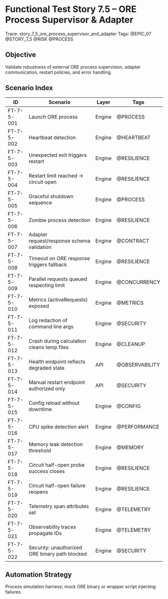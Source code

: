 # Functional Test Story 7.5 – ORE Process Supervisor & Adapter

Trace: story_7_5_ore_process_supervisor_and_adapter
Tags: @EPIC_07 @STORY_7_5 @RISK @PROCESS

## Objective
Validate robustness of external ORE process supervision, adapter communication, restart policies, and error handling.

## Scenario Index
| ID | Scenario | Layer | Tags |
|----|----------|-------|------|
| FT-7-5-001 | Launch ORE process | Engine | @PROCESS |
| FT-7-5-002 | Heartbeat detection | Engine | @HEARTBEAT |
| FT-7-5-003 | Unexpected exit triggers restart | Engine | @RESILIENCE |
| FT-7-5-004 | Restart limit reached -> circuit open | Engine | @RESILIENCE |
| FT-7-5-005 | Graceful shutdown sequence | Engine | @PROCESS |
| FT-7-5-006 | Zombie process detection | Engine | @RESILIENCE |
| FT-7-5-007 | Adapter request/response schema validation | Engine | @CONTRACT |
| FT-7-5-008 | Timeout on ORE response triggers fallback | Engine | @RESILIENCE |
| FT-7-5-009 | Parallel requests queued respecting limit | Engine | @CONCURRENCY |
| FT-7-5-010 | Metrics (activeRequests) exposed | Engine | @METRICS |
| FT-7-5-011 | Log redaction of command line args | Engine | @SECURITY |
| FT-7-5-012 | Crash during calculation cleans temp files | Engine | @CLEANUP |
| FT-7-5-013 | Health endpoint reflects degraded state | API | @OBSERVABILITY |
| FT-7-5-014 | Manual restart endpoint authorized only | API | @SECURITY |
| FT-7-5-015 | Config reload without downtime | Engine | @CONFIG |
| FT-7-5-016 | CPU spike detection alert | Engine | @PERFORMANCE |
| FT-7-5-017 | Memory leak detection threshold | Engine | @MEMORY |
| FT-7-5-018 | Circuit half-open probe success closes | Engine | @RESILIENCE |
| FT-7-5-019 | Circuit half-open failure reopens | Engine | @RESILIENCE |
| FT-7-5-020 | Telemetry span attributes set | Engine | @TELEMETRY |
| FT-7-5-021 | Observability traces propagate IDs | Engine | @TELEMETRY |
| FT-7-5-022 | Security: unauthorized ORE binary path blocked | Engine | @SECURITY |

## Automation Strategy
Process simulation harness; mock ORE binary or wrapper script injecting failures.
